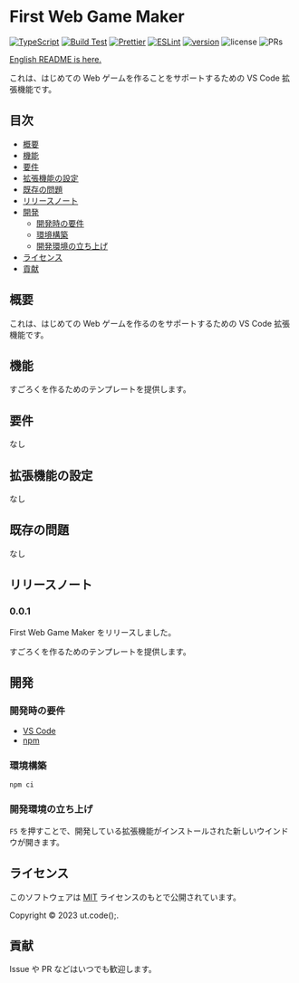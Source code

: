 # First Web Game Maker

[![TypeScript](https://img.shields.io/badge/TypeScript-007ACC.svg?logo=typescript&logoColor=white)](https://github.com/microsoft/TypeScript)
[![Build Test](https://github.com/ut-code/first-web-game-maker/actions/workflows/build-test.yml/badge.svg)](https://github.com/ut-code/first-web-game-maker/actions/workflows/build-test.yml)
[![Prettier](https://github.com/ut-code/first-web-game-maker/actions/workflows/prettier.yml/badge.svg)](https://github.com/ut-code/first-web-game-maker/actions/workflows/prettier.yml)
[![ESLint](https://github.com/ut-code/first-web-game-maker/actions/workflows/eslint.yml/badge.svg)](https://github.com/ut-code/first-web-game-maker/actions/workflows/eslint.yml)
[![version](https://img.shields.io/visual-studio-marketplace/v/utcode.first-web-game-maker)](https://marketplace.visualstudio.com/items?itemName=utcode.first-web-game-maker&ssr=false#overview)
![license](https://img.shields.io/badge/license-MIT-informational.svg)
![PRs](https://img.shields.io/badge/PRs-welcome-brightgreen.svg)

[English README is here.](README.md)

これは、はじめての Web ゲームを作ることをサポートするための VS Code 拡張機能です。

## 目次

- [概要](#概要)
- [機能](#機能)
- [要件](#要件)
- [拡張機能の設定](#拡張機能の設定)
- [既存の問題](#既存の問題)
- [リリースノート](#リリースノート)
- [開発](#開発)
  - [開発時の要件](#開発時の要件)
  - [環境構築](#環境構築)
  - [開発環境の立ち上げ](#開発環境の立ち上げ)
- [ライセンス](#ライセンス)
- [貢献](#貢献)

## 概要

これは、はじめての Web ゲームを作るのをサポートするための VS Code 拡張機能です。

## 機能

すごろくを作るためのテンプレートを提供します。

## 要件

なし

## 拡張機能の設定

なし

## 既存の問題

なし

## リリースノート

### 0.0.1

First Web Game Maker をリリースしました。

すごろくを作るためのテンプレートを提供します。

## 開発

### 開発時の要件

- [VS Code](https://github.com/microsoft/vscode)
- [npm](https://github.com/npm/cli)

### 環境構築

```shell
npm ci
```

### 開発環境の立ち上げ

`F5` を押すことで、開発している拡張機能がインストールされた新しいウインドウが開きます。

## ライセンス

このソフトウェアは [MIT](LICENSE) ライセンスのもとで公開されています。

Copyright © 2023 ut.code();.

## 貢献

Issue や PR などはいつでも歓迎します。
